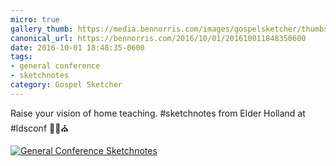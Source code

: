 ```yaml
---
micro: true
gallery_thumb: https://media.bennorris.com/images/gospelsketcher/thumbs/oct-16-3-holland-01.jpg
canonical_url: https://bennorris.com/2016/10/01/201610011848350600
date: 2016-10-01 18:48:35-0600
tags:
- general conference
- sketchnotes
category: Gospel Sketcher
---
```


Raise your vision of home teaching. #sketchnotes from Elder Holland at #ldsconf ✍🏼⛪️

[![General Conference Sketchnotes](https://media.bennorris.com/images/gospelsketcher/general-conference/oct-2016/oct-16-3-holland-01.jpg)](https://media.bennorris.com/images/gospelsketcher/general-conference/oct-2016/oct-16-3-holland-01.jpg)
